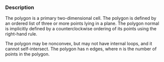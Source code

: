 ### Description
The polygon is a primary two-dimensional cell. The polygon is defined by an ordered list of three or more points lying in a plane. The polygon normal is implicitly defined by a counterclockwise ordering of its points using the right-hand rule.

The polygon may be nonconvex, but may not have internal loops, and it cannot self-intersect. The polygon has n edges, where n is the number of points in the polygon.
